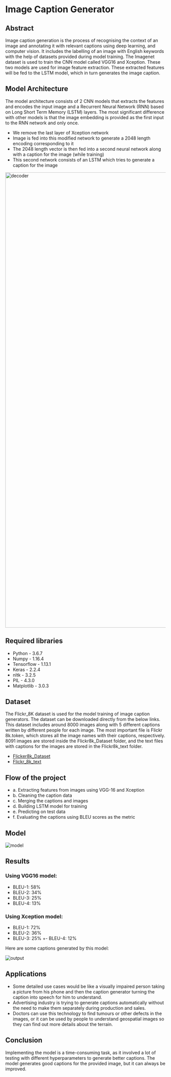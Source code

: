 # Image Caption Generator

## Abstract
Image caption generation is the process of recognising the context of an image and annotating it with relevant captions using deep learning, and computer vision. It includes the labelling of an image with English keywords with the help of datasets provided during model training. The Imagenet dataset is used to train the CNN model called VGG16 and Xception. These two models are used for image feature extraction. These extracted features will be fed to the LSTM model, which in turn generates the image caption.

## Model Architecture
The model architecture consists of 2 CNN models that extracts the features and encodes the input image and a Recurrent Neural Network (RNN) based on Long Short Term Memory (LSTM) layers. The most significant difference with other models is that the image embedding is provided as the first input to the RNN network and only once.
- We remove the last layer of Xception network
- Image is fed into this modified network to generate a 2048 length encoding corresponding to it
- The 2048 length vector is then fed into a second neural network along with a caption for the image (while training)
- This second network consists of an LSTM which tries to generate a caption for the image

<img width="1430" alt="decoder" src="https://user-images.githubusercontent.com/117024021/211224924-f84e80e8-d8d3-4c07-be1a-0e868f7b2883.png">

## Required libraries
- Python - 3.6.7
- Numpy - 1.16.4
- Tensorflow - 1.13.1
- Keras - 2.2.4
- nltk - 3.2.5
- PIL - 4.3.0
- Matplotlib - 3.0.3

## Dataset
The Flickr_8K dataset is used for the model training of image caption generators. The dataset can be downloaded directly from the below links. This dataset includes around 8000 images along with 5 different captions written by different people for each image. The most important file is Flickr 8k.token, which stores all the image names with their captions, respectively. 8091 images are stored inside the Flickr8k_Dataset folder, and the text files with captions for the images are stored in the Flickr8k_text folder.

- [Flicker8k_Dataset](https://github.com/jbrownlee/Datasets/releases/download/Flickr8k/Flickr8k_Dataset.zip)
- [Flickr_8k_text](https://github.com/jbrownlee/Datasets/releases/download/Flickr8k/Flickr8k_text.zip)

## Flow of the project
- a. Extracting features from images using VGG-16 and Xception
- b. Cleaning the caption data
- c. Merging the captions and images
- d. Building LSTM model for training
- e. Predicting on test data
- f. Evaluating the captions using BLEU scores as the metric

## Model
![model](https://user-images.githubusercontent.com/117024021/211224971-6cfa9244-76db-4a01-80ae-f36351f5b83d.png)

## Results
### Using VGG16 model:
- BLEU-1:  58%
- BLEU-2:  34%
- BLEU-3:  25%
- BLEU-4:  13%

### Using Xception model:
- BLEU-1:  72%
- BLEU-2:  36%
- BLEU-3:  25%
+- BLEU-4:  12%

Here are some captions generated by this model:

![output](https://user-images.githubusercontent.com/117024021/211225142-be039443-0b4f-48f3-aed3-f03eda121ef2.jpg)

## Applications
- Some detailed use cases would be like a visually impaired person taking a picture from his phone and then the caption generator turning the caption into speech for him to understand.
- Advertising industry is trying to generate captions automatically without the need to make them separately during production and sales.
- Doctors can use this technology to find tumours or other defects in the images, or it can be used by people to understand geospatial images so they can find out more details about the terrain.

## Conclusion
Implementing the model is a time-consuming task, as it involved a lot of testing with different hyperparameters to generate better captions. The model generates good captions for the provided image, but it can always be improved.
